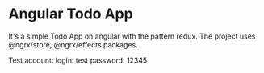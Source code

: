 # Angular Todo App

It's a simple Todo App on angular with the pattern redux. The project uses @ngrx/store, @ngrx/effects packages.

Test account:
login: test
password: 12345